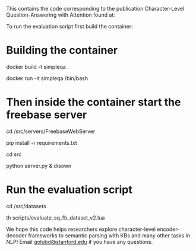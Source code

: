 This contains the code corresponding to the publication Character-Level Question-Answering with Attention found at:

To run the evaluation script first build the container:
# Building the container
docker build -t simpleqa .

docker run -it simpleqa /bin/bash

# Then inside the container start the freebase server
cd /src/servers/FreebaseWebServer

pip install -r requirements.txt

cd src

python server.py & disown

# Run the evaluation script
cd /src/datasets

th scripts/evaluate_sq_fb_dataset_v2.lua

We hope this code helps researchers explore character-level encoder-decoder frameworks to semantic parsing with KBs and many other tasks in NLP! Email golubd@stanford.edu if you have any questions.

